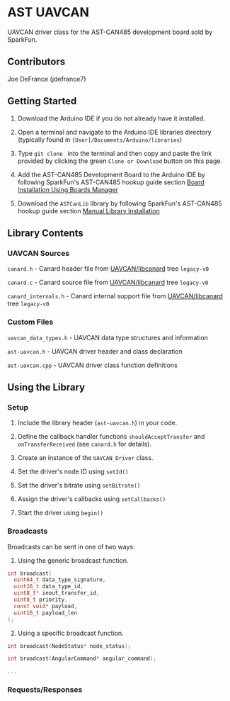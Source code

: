 # AST UAVCAN

UAVCAN driver class for the AST-CAN485 development board sold by SparkFun.

## Contributors

Joe DeFrance (jdefrance7)

## Getting Started

1. Download the Arduino IDE if you do not already have it installed.

2. Open a terminal and navigate to the Arduino IDE libraries directory (typically found in `[User]/Documents/Arduino/libraries`)

3. Type `git clone ` into the terminal and then copy and paste the link provided by clicking the green `Clone or Download` button on this page.

4. Add the AST-CAN485 Development Board to the Arduino IDE by following SparkFun's AST-CAN485 hookup guide section [Board Installation Using Boards Manager](https://learn.sparkfun.com/tutorials/ast-can485-hookup-guide?_ga=2.39481377.365903456.1581038177-271346267.1574810854)

5. Download the `ASTCanLib` library by following SparkFun's AST-CAN485 hookup guide section [Manual Library Installation](https://learn.sparkfun.com/tutorials/ast-can485-hookup-guide?_ga=2.39481377.365903456.1581038177-271346267.1574810854)

## Library Contents

### UAVCAN Sources

`canard.h` - Canard header file from [UAVCAN/libcanard](https://github.com/UAVCAN/libcanard/tree/legacy-v0) tree `legacy-v0`

`canard.c` - Canard source file from [UAVCAN/libcanard](https://github.com/UAVCAN/libcanard/tree/legacy-v0) tree `legacy-v0`

`canard_internals.h` - Canard internal support file from [UAVCAN/libcanard](https://github.com/UAVCAN/libcanard/tree/legacy-v0) tree `legacy-v0`

### Custom Files

`uavcan_data_types.h` - UAVCAN data type structures and information

`ast-uavcan.h` - UAVCAN driver header and class declaration

`ast-uavcan.cpp` - UAVCAN driver class function definitions

## Using the Library

### Setup

1. Include the library header (`ast-uavcan.h`) in your code.

2. Define the callback handler functions `shouldAcceptTransfer` and `onTransferReceived` (see `canard.h` for details).

3. Create an instance of the `UAVCAN_Driver` class.

4. Set the driver's node ID using `setId()`

5. Set the driver's bitrate using `setBitrate()`

6. Assign the driver's callbacks using `setCallbacks()`

7. Start the driver using `begin()`

### Broadcasts

Broadcasts can be sent in one of two ways:

1. Using the generic broadcast function.

```c
int broadcast(
  uint64_t data_type_signature,
  uint16_t data_type_id,
  uint8_t* inout_transfer_id,
  uint8_t priority,
  const void* payload,
  uint16_t payload_len
);
```

2. Using a specific broadcast function.

```c
int broadcast(NodeStatus* node_status);

int broadcast(AngularCommand* angular_command);

...
```

### Requests/Responses

